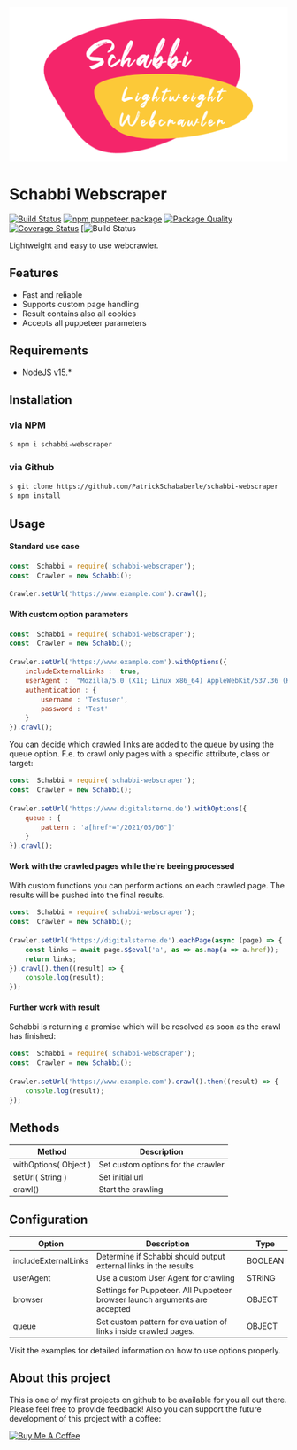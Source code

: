 <p align="center"><img src="/schabbi_teaser.png" alt="Schabbi Webscraper"></p>

# Schabbi Webscraper

<!-- [START badges] -->

[![Build Status](https://travis-ci.com/PatrickSchababerle/schabbi-webscraper.svg?token=x3Xxx6fmnZtByDoY9d4v&branch=master)](https://travis-ci.com/PatrickSchababerle/schabbi-webscraper)
[![npm puppeteer package](https://img.shields.io/npm/v/schabbi-webscraper)](https://npmjs.org/package/schabbi-webscraper)
[![Package Quality](https://packagequality.com/badge/schabbi-webscraper.png)](https://packagequality.com/#?package=schabbi-webscraper)
[![Coverage Status](https://coveralls.io/repos/github/PatrickSchababerle/schabbi-webscraper/badge.svg?branch=master)](https://coveralls.io/github/PatrickSchababerle/schabbi-webscraper?branch=master)
[![Build Status](https://img.shields.io/david/PatrickSchababerle/schabbi-webscraper)

<!-- [END badges] -->

Lightweight and easy to use webcrawler.

## Features

- Fast and reliable
- Supports custom page handling
- Result contains also all cookies
- Accepts all puppeteer parameters

## Requirements

 - NodeJS v15.*

## Installation

### via NPM
```bash
$ npm i schabbi-webscraper
```
### via Github
```bash
$ git clone https://github.com/PatrickSchababerle/schabbi-webscraper
$ npm install
```
## Usage

#### Standard use case
```js
const  Schabbi = require('schabbi-webscraper');
const  Crawler = new Schabbi();      

Crawler.setUrl('https://www.example.com').crawl();
```
#### With custom option parameters
```js
const  Schabbi = require('schabbi-webscraper');
const  Crawler = new Schabbi();

Crawler.setUrl('https://www.example.com').withOptions({
    includeExternalLinks :  true,
    userAgent :  "Mozilla/5.0 (X11; Linux x86_64) AppleWebKit/537.36 (KHTML, like Gecko) Chrome/78.0.3904.108 Safari/537.36",
    authentication : {
        username : 'Testuser',
        password : 'Test'
    }
}).crawl();
```
You can decide which crawled links are added to the queue by using the queue option. F.e. to crawl only pages with a specific attribute, class or target:
```js
const  Schabbi = require('schabbi-webscraper');
const  Crawler = new Schabbi();

Crawler.setUrl('https://www.digitalsterne.de').withOptions({
    queue : {
        pattern : 'a[href*="/2021/05/06"]'
    }
}).crawl();
```
#### Work with the crawled pages while the're beeing processed

With custom functions you can perform actions on each crawled page. The results will be pushed into the final results.
```js
const  Schabbi = require('schabbi-webscraper');
const  Crawler = new Schabbi();

Crawler.setUrl('https://digitalsterne.de').eachPage(async (page) => {
    const links = await page.$$eval('a', as => as.map(a => a.href));
    return links;
}).crawl().then((result) => {
    console.log(result);
});
```
#### Further work with result

Schabbi is returning a promise which will be resolved as soon as the crawl has finished:
```js
const  Schabbi = require('schabbi-webscraper');
const  Crawler = new Schabbi();

Crawler.setUrl('https://www.example.com').crawl().then((result) => {
    console.log(result);
});
```
## Methods

| Method | Description |
|--|--|
| withOptions( Object ) | Set custom options for the crawler |
| setUrl( String ) | Set initial url |
| crawl() | Start the crawling |


## Configuration

| Option | Description | Type |
|--|--|--|
| includeExternalLinks | Determine if Schabbi should output external links in the results | BOOLEAN |
| userAgent | Use a custom User Agent for crawling | STRING |
| browser | Settings for Puppeteer. All Puppeteer browser launch arguments are accepted | OBJECT |
| queue | Set custom pattern for evaluation of links inside crawled pages. | OBJECT |

Visit the examples for detailed information on how to use options properly.


## About this project

This is one of my first projects on github to be available for you all out there. Please feel free to provide feedback! Also you can support the future development of this project with a coffee:

<a href="https://www.buymeacoffee.com/schabbi" target="_blank"><img src="https://cdn.buymeacoffee.com/buttons/v2/default-blue.png" alt="Buy Me A Coffee" style="height: 60px !important;width: 175px !important;" ></a>
